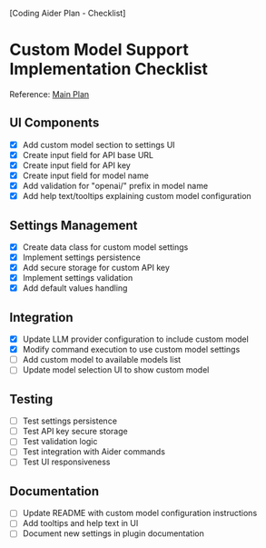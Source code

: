 [Coding Aider Plan - Checklist]

# Custom Model Support Implementation Checklist

Reference: [Main Plan](add_custom_model_support.md)

## UI Components
- [x] Add custom model section to settings UI
- [x] Create input field for API base URL
- [x] Create input field for API key
- [x] Create input field for model name
- [x] Add validation for "openai/" prefix in model name
- [x] Add help text/tooltips explaining custom model configuration

## Settings Management
- [x] Create data class for custom model settings
- [x] Implement settings persistence
- [x] Add secure storage for custom API key
- [x] Implement settings validation
- [x] Add default values handling

## Integration
- [x] Update LLM provider configuration to include custom model
- [x] Modify command execution to use custom model settings
- [ ] Add custom model to available models list
- [ ] Update model selection UI to show custom model

## Testing
- [ ] Test settings persistence
- [ ] Test API key secure storage
- [ ] Test validation logic
- [ ] Test integration with Aider commands
- [ ] Test UI responsiveness

## Documentation
- [ ] Update README with custom model configuration instructions
- [ ] Add tooltips and help text in UI
- [ ] Document new settings in plugin documentation
